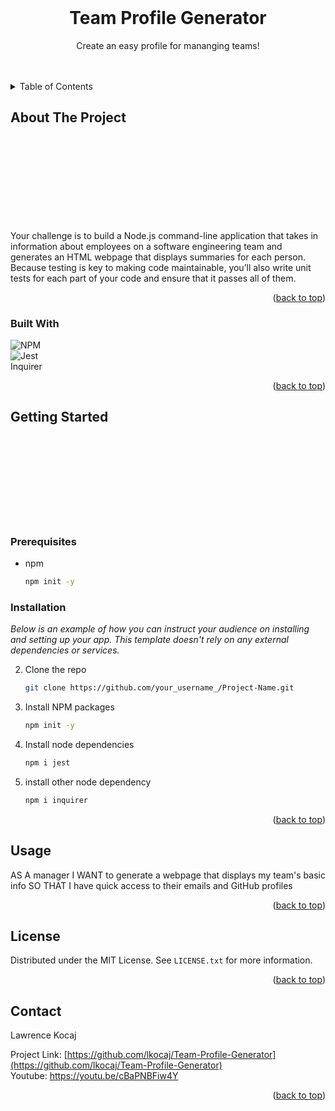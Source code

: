 <div id="top"></div>

<br />
<div align="center">
  

  <h1 align="center">Team Profile Generator</h1>

  <p align="center">
    Create an easy profile for mananging teams!
    <br />
    <br />
    <br />
  </p>
</div>



<!-- TABLE OF CONTENTS -->
<details>
  <summary>Table of Contents</summary>
  <ol>
    <li>
      <a href="#about-the-project">About The Project</a>
      <ul>
        <li><a href="#built-with">Built With</a></li>
      </ul>
    </li>
    <li>
      <a href="#getting-started">Getting Started</a>
      <ul>
        <li><a href="#prerequisites">Prerequisites</a></li>
        <li><a href="#installation">Installation</a></li>
      </ul>
    </li>
    <li><a href="#usage">Usage</a></li>
    <li><a href="#license">License</a></li>
    <li><a href="#contact">Contact</a></li>
  </ol>
</details>



<!-- ABOUT THE PROJECT -->
## About The Project

<br>
<br>
<br>
<br>
<br>
<br>
<br>
<br>



Your challenge is to build a Node.js command-line application that takes in information about employees on a software engineering team and generates an HTML webpage that displays summaries for each person. Because testing is key to making code maintainable, you’ll also write unit tests for each part of your code and ensure that it passes all of them.

<p align="right">(<a href="#top">back to top</a>)</p>

### Built With

![NPM](https://img.shields.io/badge/NPM-%23000000.svg?style=for-the-badge&logo=npm&logoColor=white)
<br>
![Jest](https://img.shields.io/badge/-jest-%23C21325?style=for-the-badge&logo=jest&logoColor=white)
<br>
Inquirer

<p align="right">(<a href="#top">back to top</a>)</p>



<!-- GETTING STARTED -->
## Getting Started

<br>
<br>
<br>
<br>
<br>
<br>
<br>
<br>

### Prerequisites

* npm
  ```sh
  npm init -y
  ```

### Installation

_Below is an example of how you can instruct your audience on installing and setting up your app. This template doesn't rely on any external dependencies or services._


2. Clone the repo
   ```sh
   git clone https://github.com/your_username_/Project-Name.git
   ```
3. Install NPM packages
   ```sh
   npm init -y
   ```
4. Install node dependencies
   ```js
   npm i jest
   ```
4. install other node dependency
   ```js
   npm i inquirer
   ```

<p align="right">(<a href="#top">back to top</a>)</p>



<!-- USAGE EXAMPLES -->
## Usage

AS A manager
I WANT to generate a webpage that displays my team's basic info
SO THAT I have quick access to their emails and GitHub profiles

<p align="right">(<a href="#top">back to top</a>)</p>

<!-- LICENSE -->
## License

Distributed under the MIT License. See `LICENSE.txt` for more information.

<p align="right">(<a href="#top">back to top</a>)</p>



<!-- CONTACT -->
## Contact

Lawrence Kocaj

Project Link: [https://github.com/lkocaj/Team-Profile-Generator](https://github.com/lkocaj/Team-Profile-Generator)
<br>
Youtube: https://youtu.be/cBaPNBFiw4Y

<p align="right">(<a href="#top">back to top</a>)</p>
